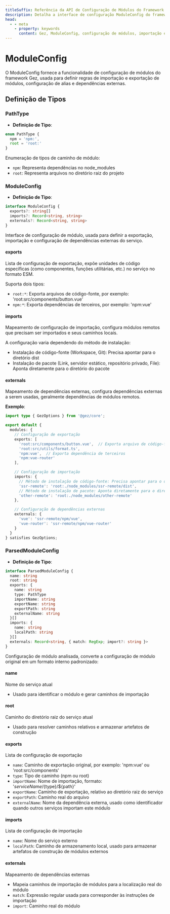 ```yaml
---
titleSuffix: Referência da API de Configuração de Módulos do Framework Gez
description: Detalha a interface de configuração ModuleConfig do framework Gez, incluindo regras de importação e exportação de módulos, configuração de alias e gerenciamento de dependências externas, ajudando os desenvolvedores a entender profundamente o sistema modular do framework.
head:
  - - meta
    - property: keywords
      content: Gez, ModuleConfig, configuração de módulos, importação e exportação de módulos, dependências externas, configuração de alias, gerenciamento de dependências, framework de aplicação web
---
```


# ModuleConfig

O ModuleConfig fornece a funcionalidade de configuração de módulos do framework Gez, usada para definir regras de importação e exportação de módulos, configuração de alias e dependências externas.

## Definição de Tipos

### PathType

- **Definição de Tipo**:
```ts
enum PathType {
  npm = 'npm:', 
  root = 'root:'
}
```

Enumeração de tipos de caminho de módulo:
- `npm`: Representa dependências no node_modules
- `root`: Representa arquivos no diretório raiz do projeto

### ModuleConfig

- **Definição de Tipo**:
```ts
interface ModuleConfig {
  exports?: string[]
  imports?: Record<string, string>
  externals?: Record<string, string>
}
```

Interface de configuração de módulo, usada para definir a exportação, importação e configuração de dependências externas do serviço.

#### exports

Lista de configuração de exportação, expõe unidades de código específicas (como componentes, funções utilitárias, etc.) no serviço no formato ESM.

Suporta dois tipos:
- `root:*`: Exporta arquivos de código-fonte, por exemplo: 'root:src/components/button.vue'
- `npm:*`: Exporta dependências de terceiros, por exemplo: 'npm:vue'

#### imports

Mapeamento de configuração de importação, configura módulos remotos que precisam ser importados e seus caminhos locais.

A configuração varia dependendo do método de instalação:
- Instalação de código-fonte (Workspace, Git): Precisa apontar para o diretório dist
- Instalação de pacote (Link, servidor estático, repositório privado, File): Aponta diretamente para o diretório do pacote

#### externals

Mapeamento de dependências externas, configura dependências externas a serem usadas, geralmente dependências de módulos remotos.

**Exemplo**:
```ts title="entry.node.ts"
import type { GezOptions } from '@gez/core';

export default {
  modules: {
    // Configuração de exportação
    exports: [
      'root:src/components/button.vue',  // Exporta arquivo de código-fonte
      'root:src/utils/format.ts',
      'npm:vue',  // Exporta dependência de terceiros
      'npm:vue-router'
    ],

    // Configuração de importação
    imports: {
      // Método de instalação de código-fonte: Precisa apontar para o diretório dist
      'ssr-remote': 'root:./node_modules/ssr-remote/dist',
      // Método de instalação de pacote: Aponta diretamente para o diretório do pacote
      'other-remote': 'root:./node_modules/other-remote'
    },

    // Configuração de dependências externas
    externals: {
      'vue': 'ssr-remote/npm/vue',
      'vue-router': 'ssr-remote/npm/vue-router'
    }
  }
} satisfies GezOptions;
```

### ParsedModuleConfig

- **Definição de Tipo**:
```ts
interface ParsedModuleConfig {
  name: string
  root: string
  exports: {
    name: string
    type: PathType
    importName: string
    exportName: string
    exportPath: string
    externalName: string
  }[]
  imports: {
    name: string
    localPath: string
  }[]
  externals: Record<string, { match: RegExp; import?: string }>
}
```

Configuração de módulo analisada, converte a configuração de módulo original em um formato interno padronizado:

#### name
Nome do serviço atual
- Usado para identificar o módulo e gerar caminhos de importação

#### root
Caminho do diretório raiz do serviço atual
- Usado para resolver caminhos relativos e armazenar artefatos de construção

#### exports
Lista de configuração de exportação
- `name`: Caminho de exportação original, por exemplo: 'npm:vue' ou 'root:src/components'
- `type`: Tipo de caminho (npm ou root)
- `importName`: Nome de importação, formato: '${serviceName}/${type}/${path}'
- `exportName`: Caminho de exportação, relativo ao diretório raiz do serviço
- `exportPath`: Caminho real do arquivo
- `externalName`: Nome da dependência externa, usado como identificador quando outros serviços importam este módulo

#### imports
Lista de configuração de importação
- `name`: Nome do serviço externo
- `localPath`: Caminho de armazenamento local, usado para armazenar artefatos de construção de módulos externos

#### externals
Mapeamento de dependências externas
- Mapeia caminhos de importação de módulos para a localização real do módulo
- `match`: Expressão regular usada para corresponder às instruções de importação
- `import`: Caminho real do módulo